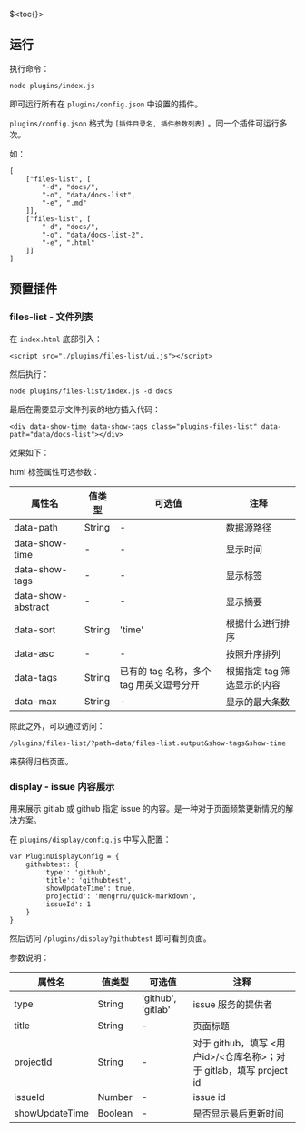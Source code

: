 <!--
time: 2021-11-14
title: 插件系统
-->

$<toc{}>

## 运行

执行命令：

```
node plugins/index.js
```

即可运行所有在 `plugins/config.json` 中设置的插件。

`plugins/config.json` 格式为 `[插件目录名, 插件参数列表]` 。同一个插件可运行多次。

如：

```
[
    ["files-list", [
        "-d", "docs/",
        "-o", "data/docs-list",
        "-e", ".md"
    ]],
    ["files-list", [
        "-d", "docs/",
        "-o", "data/docs-list-2",
        "-e", ".html"
    ]]
]
```

## 预置插件

### files-list - 文件列表

在 `index.html` 底部引入：

```
<script src="./plugins/files-list/ui.js"></script>
```

然后执行：

```
node plugins/files-list/index.js -d docs
```

最后在需要显示文件列表的地方插入代码：

```
<div data-show-time data-show-tags class="plugins-files-list" data-path="data/docs-list"></div>
```

效果如下：

<div data-show-time data-show-tags class="plugins-files-list" data-path="data/docs-list"></div>

html 标签属性可选参数：

| 属性名 | 值类型 | 可选值 | 注释 |
| --- | --- | --- | --- |
| data-path | String | - | 数据源路径 |
| data-show-time | - | - | 显示时间 |
| data-show-tags | - | - | 显示标签 |
| data-show-abstract | - | - | 显示摘要 |
| data-sort | String | 'time' | 根据什么进行排序 |
| data-asc | - | - | 按照升序排列 |
| data-tags | String | 已有的 tag 名称，多个 tag 用英文逗号分开 | 根据指定 tag 筛选显示的内容 |
| data-max | String | - | 显示的最大条数 |

除此之外，可以通过访问：

```
/plugins/files-list/?path=data/files-list.output&show-tags&show-time
```

来获得归档页面。

### display - issue 内容展示

用来展示 gitlab 或 github 指定 issue 的内容。是一种对于页面频繁更新情况的解决方案。

在 `plugins/display/config.js` 中写入配置：

```
var PluginDisplayConfig = {
    githubtest: {
        'type': 'github',
        'title': 'githubtest',
        'showUpdateTime': true,
        'projectId': 'mengrru/quick-markdown',
        'issueId': 1
    }
}
```

然后访问 `/plugins/display?githubtest` 即可看到页面。

参数说明：

| 属性名 | 值类型 | 可选值 | 注释 |
| --- | --- | --- | --- |
| type | String | 'github', 'gitlab' | issue 服务的提供者 |
| title | String | - | 页面标题 |
| projectId | String | - | 对于 github，填写 <用户id>/<仓库名称>；对于 gitlab，填写 project id |
| issueId | Number | - | issue id |
| showUpdateTime | Boolean | - | 是否显示最后更新时间 |
